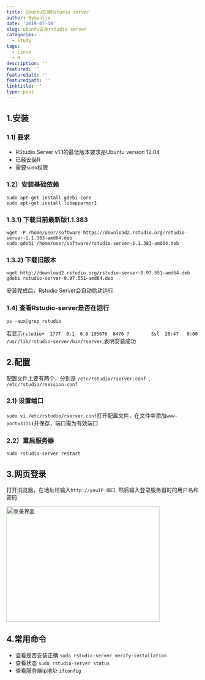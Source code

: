```yaml
---
title: Ubuntu安装Rstudio server
author: Bymunije
date: '2019-07-18'
slug: ubuntu安装rstudio-server
categories:
  - Study
tags:
  - Linux
  - R
description: ''
featured: ''
featuredalt: ''
featuredpath: ''
linktitle: ''
type: post
---
```

## 1.安装

### 1.1) 要求
- RStudio Server v1.1的最低版本要求是Ubuntu version 12.04
- 已经安装R
- 需要`sudo`权限

### 1.2）安装基础依赖

```
sudo apt-get install gdebi-core
sudo apt-get install libapparmor1
```

### 1.3.1) 下载目前最新版1.1.383

```
wget -P /home/user/software https://download2.rstudio.org/rstudio-server-1.1.383-amd64.deb
sudo gdebi /home/user/software/rstudio-server-1.1.383-amd64.deb
```

### 1.3.2) 下载旧版本

```
wget http://download2.rstudio.org/rstudio-server-0.97.551-amd64.deb
gdebi rstudio-server-0.97.551-amd64.deb
```
安装完成后，Rstudio Server会自动启动运行

### 1.4) 查看Rstudio-server是否在运行

```
ps -aux|grep rstudio
```

若显示`rstudio+  1777  0.1  0.0 195676  8476 ?        Ssl  20:47   0:00 /usr/lib/rstudio-server/bin/rserver`,表明安装成功

## 2.配置

配置文件主要有两个，分别是 `/etc/rstudio/rserver.conf `, `/etc/rstudio/rsession.conf`

### 2.1) 设置端口
`sudo vi /etc/rstudio/rserver.conf`打开配置文件，在文件中添加`www-port=31111`并保存，端口需为有效端口

### 2.2）重启服务器

```
sudo rstudio-server restart
```

## 3.网页登录

打开浏览器，在地址栏输入`http://youIP:端口`, 然后输入登录服务器时的用户名和密码

<img src="/Study/2019-07-18-ubuntu安装rstudio-server_files/登录.jpg" alt="登录界面" width="400px" height="300px"/>

## 4.常用命令
- 查看是否安装正确 `sudo rstudio-server verify-installation`
- 查看状态 `sudo rstudio-server status`
- 查看服务端ip地址 `ifconfig`

